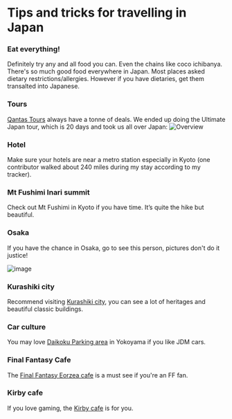 # Tips and tricks for travelling in Japan

### Eat everything!

Definitely try any and all food you can. Even the chains like coco ichibanya. There's so much good food everywhere in Japan. Most places asked dietary restrictions/allergies. However if you have dietaries, get them transalted into Japanese.

### Tours

[Qantas Tours](https://tours.qantas.com/mydeals) always have a tonne of deals. We ended up doing the Ultimate Japan tour, which is 20 days and took us all over Japan:
![Overview](https://github.com/mishmanners/Travel/assets/36594527/e6b6782b-02ca-4c0e-93d5-f68de6b11dc0)

### Hotel

Make sure your hotels are near a metro station especially in Kyoto (one contributor walked about 240 miles during my stay according to my tracker).

### Mt Fushimi Inari summit

Check out Mt Fushimi in Kyoto if you have time. It’s quite the hike but beautiful.

### Osaka

If you have the chance in Osaka, go to see this person, pictures don't do it justice!

![image](https://github.com/mishmanners/Travel/assets/36594527/35cb4c5a-f486-42b5-9fb9-66472c7c72ab)

### Kurashiki city

Recommend visiting [Kurashiki city](https://www.kurashiki-tabi.jp/for/en/nihonisan.html), you can see a lot of heritages and beautiful classic buildings.

### Car culture

You may love [Daikoku Parking area](https://kokoro-jp.com/culture/1153/) in Yokoyama if you like JDM cars.

### Final Fantasy Cafe

The [Final Fantasy Eorzea cafe](https://en.pasela.co.jp/paselabo_shop/ff_eorzea/) is a must see if you're an FF fan.

### Kirby cafe

If you love gaming, the [Kirby cafe](https://kirbycafe.jp/) is for you.
